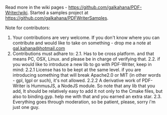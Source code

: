 Read more in the wiki pages - https://github.com/galkahana/PDF-Writer/wiki. 
Started a samples project at https://github.com/galkahana/PDFWriterSamples.

Note for contributors:

1. Your contributions are very welcome. If you don't know where you can contribute and would like to take on something - drop me a note at gal.kahana@hotmail.com
2. Contributions must adhare to:
    2.1. Has to be cross platform. and that means PC, OSX, Linux. and please be in charge of verifying that.
    2.2. if you would like to introduce a new lib to go with PDF-Writer, keep in mind:
      2.2.1 License has to be kept at the same level. if you are introducing something that will break Apache2.0 or MIT (in other words - gpl, lgpl or such), it's not allowed.
      2.2.2 A derivative work of PDF-Writer is HummusJS, a NodeJS module. So note that any lib that you add, It should be relatively easy to add it not only to the Cmake files, but also to binding.gyp. help me with that and you earned an extra star.
    2.3. Everything goes through moderation, so be patient, please, sorry i'm just one guy.  
